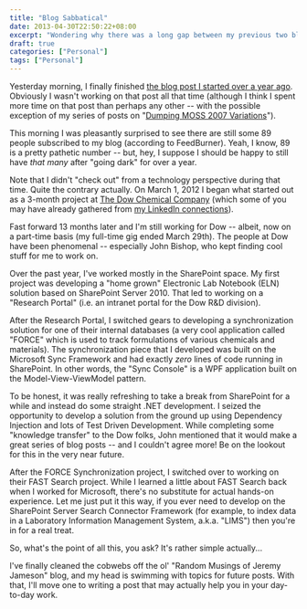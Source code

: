 ```yaml
---
title: "Blog Sabbatical"
date: 2013-04-30T22:50:22+08:00
excerpt: "Wondering why there was a long gap between my previous two blog posts? Give me a few minutes, and I'll get you caught up on what I've been doing for the past year."
draft: true
categories: ["Personal"]
tags: ["Personal"]
---
```


Yesterday morning, I finally finished[the blog post I started over a year ago](/blog/jjameson/archive/2013/04/30/installation-guide-for-sharepoint-server-2010-and-office-web-apps.aspx). Obviously I wasn't working on that post all that time (although I think I spent more time on that post than perhaps any other -- with the possible exception of my series of posts on "[Dumping MOSS 2007 Variations](/blog/jjameson/archive/2007/10/30/dumping-moss-2007-variations-part-1.aspx)").

This morning I was pleasantly surprised to see there are still some 89 people subscribed to my blog (according to FeedBurner). Yeah, I know, 89 is a pretty pathetic number -- but, hey, I suppose I should be happy to still have *that many* after "going dark" for over a year.

Note that I didn't "check out" from a technology perspective during that time. Quite the contrary actually. On March 1, 2012 I began what started out as a 3-month project at [The Dow Chemical Company](http://www.dow.com) (which some of you may have already gathered from[my LinkedIn connections](http://www.linkedin.com/in/jeremyjameson)).

Fast forward 13 months later and I'm still working for Dow -- albeit, now on a part-time basis (my full-time gig ended March 29th). The people at Dow have been phenomenal -- especially John Bishop, who kept finding cool stuff for me to work on.

Over the past year, I've worked mostly in the SharePoint space. My first project was developing a "home grown" Electronic Lab Notebook (ELN) solution based on SharePoint Server 2010. That led to working on a "Research Portal" (i.e. an intranet portal for the Dow R&D division).

After the Research Portal, I switched gears to developing a synchronization solution for one of their internal databases (a very cool application called "FORCE" which is used to track formulations of various chemicals and materials). The synchronization piece that I developed was built on the Microsoft Sync Framework and had exactly *zero* lines of code running in SharePoint. In other words, the "Sync Console" is a WPF application built on the Model-View-ViewModel pattern.

To be honest, it was really refreshing to take a break from SharePoint for a while and instead do some straight .NET development. I seized the opportunity to develop a solution from the ground up using Dependency Injection and lots of Test Driven Development. While completing some "knowledge transfer" to the Dow folks, John mentioned that it would make a great series of blog posts -- and I couldn't agree more! Be on the lookout for this in the very near future.

After the FORCE Synchronization project, I switched over to working on their FAST Search project. While I learned a little about FAST Search back when I worked for Microsoft, there's no substitute for actual hands-on experience. Let me just put it this way, if you ever need to develop on the SharePoint Server Search Connector Framework (for example, to index data in a Laboratory Information Management System, a.k.a. "LIMS") then you're in for a real treat.

So, what's the point of all this, you ask? It's rather simple actually...

I've finally cleaned the cobwebs off the ol' "Random Musings of Jeremy Jameson" blog, and my head is swimming with topics for future posts. With that, I'll move one to writing a post that may actually help you in your day-to-day work.

